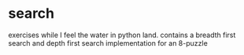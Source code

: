 # search 
exercises while I feel the water in python land.
contains a breadth first search and depth first search implementation for an 8-puzzle
